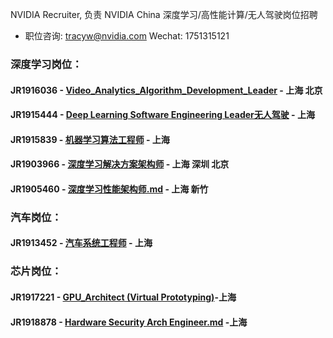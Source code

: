 NVIDIA Recruiter, 负责 NVIDIA China 深度学习/高性能计算/无人驾驶岗位招聘  
- 职位咨询: tracyw@nvidia.com   Wechat: 1751315121

### 深度学习岗位：
#### JR1916036 - [Video_Analytics_Algorithm_Development_Leader](/Video_Analytics_Algorithm_Development_Leader.md) - 上海 北京
#### JR1915444 - [Deep Learning Software Engineering Leader无人驾驶](/Deep_Learning_Software_Engineering_Leader.md) - 上海
#### JR1915839 - [机器学习算法工程师](/机器学习算法工程师.md) - 上海
#### JR1903966 - [深度学习解决方案架构师](/Deep_Learning_Solution_Architect.md) - 上海 深圳 北京
#### JR1905460 - [深度学习性能架构师.md](/深度学习性能架构师.md) - 上海 新竹                             

### 汽车岗位：
#### JR1913452 - [汽车系统工程师](/Automotive_Solution_Engineer.md) - 上海

### 芯片岗位：
#### JR1917221 - [GPU_Architect (Virtual Prototyping)](/GPU_Architect.md)-上海
#### JR1918878 - [Hardware Security Arch Engineer.md](/Hardware_Security_Arch_Engineer.md) -上海
